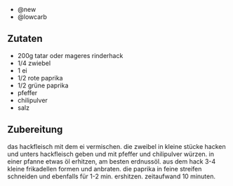 - @new
- @lowcarb

## Zutaten
- 200g tatar oder mageres rinderhack
- 1/4 zwiebel
- 1 ei
- 1/2 rote paprika
- 1/2 grüne paprika
- pfeffer
- chilipulver
- salz

## Zubereitung
das hackfleisch mit dem ei vermischen. die zweibel in kleine stücke hacken und unters hackfleisch geben und mit pfeffer und chilipulver würzen. in einer pfanne etwas öl erhitzen, am besten erdnussöl. aus dem hack 3-4 kleine frikadellen formen und anbraten.
die paprika in feine streifen schneiden und ebenfalls für 1-2 min. ershitzen.
zeitaufwand 10 minuten.
